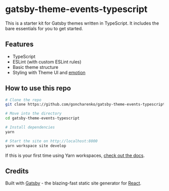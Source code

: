 # gatsby-theme-events-typescript

This is a starter kit for Gatsby themes written in TypeScript. It includes the bare essentials for you to get started.

## Features

-   TypeScript
-   ESLint (with custom ESLint rules)
-   Basic theme structure
-   Styling with Theme UI and [emotion](https://emotion.sh/)

## How to use this repo

```bash
# Clone the repo
git clone https://github.com/goncharenko/gatsby-theme-events-typescript.git

# Move into the directory
cd gatsby-theme-events-typescript

# Install dependencies
yarn

# Start the site on http://localhost:8000
yarn workspace site develop
```

If this is your first time using Yarn workspaces, [check out the docs](https://yarnpkg.com/lang/en/docs/workspaces/).

## Credits

Built with [Gatsby](https://www.gatsbyjs.org/) - the blazing-fast static site generator for [React](https://facebook.github.io/react/).
